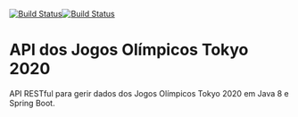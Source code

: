 [![Build Status](https://travis-ci.org/adrianmarcel/olympic-games-api.svg?branch=master)](https://travis-ci.org/adrianmarcel/olympic-games-api)[![Build Status](https://travis-ci.org/adrianmarcel/olympic-games-api.svg?branch=master)](https://travis-ci.org/adrianmarcel/olympic-games-api)

# API dos Jogos Olímpicos Tokyo 2020
API RESTful para gerir dados dos Jogos Olímpicos Tokyo 2020 em Java 8 e Spring Boot.